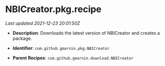 # NBICreator.pkg.recipe

_Last updated 2021-12-23 20:01:50Z_

- **Description**: Downloads the latest version of NBICreator and creates a package.

- **Identifier**: `com.github.gmarnin.pkg.NBICreator`

- **Parent Recipes**: `com.github.gmarnin.download.NBICreator`
